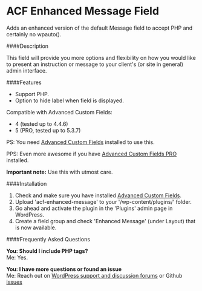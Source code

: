 ACF Enhanced Message Field
===========================

Adds an enhanced version of the default Message field to accept PHP and certainly no wpauto().

####Description

This field will provide you more options and flexibility on how you would like to present an instruction or message to your client's (or site in general) admin interface.

####Features

* Support PHP.
* Option to hide label when field is displayed.


Compatible with Advanced Custom Fields:

* 4 (tested up to 4.4.6)
* 5 (PRO, tested up to 5.3.7)


PS: You need [Advanced Custom Fields](https://wordpress.org/plugins/advanced-custom-fields/) installed to use this.

PPS: Even more awesome if you have [Advanced Custom Fields PRO](http://www.advancedcustomfields.com/pro/) installed.

__Important note:__ Use this with utmost care.

####Installation

1. Check and make sure you have installed [Advanced Custom Fields](https://wordpress.org/plugins/advanced-custom-fields/).
2. Upload 'acf-enhanced-message' to your '/wp-content/plugins/' folder.
3. Go ahead and activate the plugin in the 'Plugins' admin page in WordPress.
4. Create a field group and check 'Enhanced Message' (under Layout) that is now available.

####Frequently Asked Questions

__You: Should I include PHP tags?__  
Me: Yes.

__You: I have more questions or found an issue__  
Me: Reach out on [WordPress support and discussion forums](https://wordpress.org/support/) or Github [issues](https://github.com/drebbits/acf-enhanced-message-field/issues)
